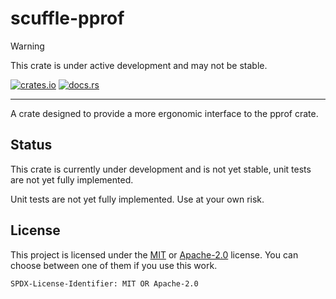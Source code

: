 # scuffle-pprof

> [!WARNING]  
> This crate is under active development and may not be stable.

[![crates.io](https://img.shields.io/crates/v/scuffle-pprof.svg)](https://crates.io/crates/scuffle-pprof) [![docs.rs](https://img.shields.io/docsrs/scuffle-pprof)](https://docs.rs/scuffle-pprof)

---

A crate designed to provide a more ergonomic interface to the pprof crate.

## Status

This crate is currently under development and is not yet stable, unit tests are not yet fully implemented.

Unit tests are not yet fully implemented. Use at your own risk.

## License

This project is licensed under the [MIT](./LICENSE.MIT) or [Apache-2.0](./LICENSE.Apache-2.0) license.
You can choose between one of them if you use this work.

`SPDX-License-Identifier: MIT OR Apache-2.0`
